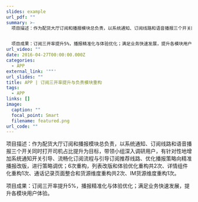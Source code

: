 ```yaml
---
slides: example
url_pdf: ""
summary: >-
  项目描述：作为配货大厅订阅和播报模块总负责，以系统通知、订阅线路和语音播报三个开关同时打开司机占比提升为目标，带领小组深入调研用户，有针对性地增加系统通知开关引导、流畅化订阅流程与引导订阅推荐线路、优化播报策略向精准播报改版，进行策略调优；6次重构，列表改版和体验优化重构共2次、详情组件化重构1次、通话记录页面整合和货源维度重构共2次、IM货源维度重构1次。


  项目成果：订阅三开率提升5%，播报精准化与体验优化；满足业务快速发展，提升各模块用户体验。
url_video: ""
date: 2016-04-27T00:00:00.000Z
categories:
  - APP
external_link: '""'
url_slides: ""
title: APP | 订阅三开率提升与负责模块重构
tags:
  - APP
links: []
image:
  caption: ""
  focal_point: Smart
  filename: featured.png
url_code: ""
---
```

项目描述：作为配货大厅订阅和播报模块总负责，以系统通知、订阅线路和语音播报三个开关同时打开司机占比提升为目标，带领小组深入调研用户，有针对性地增加系统通知开关引导、流畅化订阅流程与引导订阅推荐线路、优化播报策略向精准播报改版，进行策略调优；6次重构，列表改版和体验优化重构共2次、详情组件化重构1次、通话记录页面整合和货源维度重构共2次、IM货源维度重构1次。

项目成果：订阅三开率提升5%，播报精准化与体验优化；满足业务快速发展，提升各模块用户体验。
